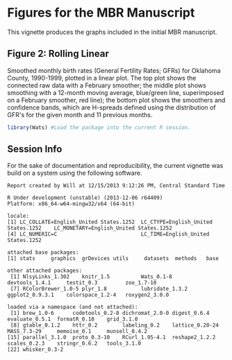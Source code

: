 <!--
%\VignetteEngine{knitr::knitr}
%\VignetteIndexEntry{Figures for the MBR Manuscript}
-->

# Figures for the MBR Manuscript
This vignette produces the graphs included in the initial MBR manuscript.




## Figure 2: Rolling Linear
Smoothed monthly birth rates (General Fertility Rates; GFRs) for Oklahoma County, 1990-1999, plotted in a linear plot.  The top plot shows the connected raw data with a February smoother; the middle plot shows smoothing with a 12-month moving average, blue/green line, superimposed on a February smoother, red line); the bottom plot shows the smoothers and confidence bands, which are H-spreads defined using the distribution of GFR's for the given month and 11 previous months.


```r
library(Wats) #Load the package into the current R session.
```


## Session Info
For the sake of documentation and reproducibility, the current vignette was build on a system using the following software.


```
Report created by Will at 12/15/2013 9:12:26 PM, Central Standard Time
```

```
R Under development (unstable) (2013-12-06 r64409)
Platform: x86_64-w64-mingw32/x64 (64-bit)

locale:
[1] LC_COLLATE=English_United States.1252  LC_CTYPE=English_United States.1252    LC_MONETARY=English_United States.1252
[4] LC_NUMERIC=C                           LC_TIME=English_United States.1252    

attached base packages:
[1] stats     graphics  grDevices utils     datasets  methods   base     

other attached packages:
 [1] NlsyLinks_1.302    knitr_1.5          Wats_0.1-8         devtools_1.4.1     testit_0.3         zoo_1.7-10        
 [7] RColorBrewer_1.0-5 plyr_1.8           lubridate_1.3.2    ggplot2_0.9.3.1    colorspace_1.2-4   roxygen2_3.0.0    

loaded via a namespace (and not attached):
 [1] brew_1.0-6      codetools_0.2-8 dichromat_2.0-0 digest_0.6.4    evaluate_0.5.1  formatR_0.10    grid_3.1.0     
 [8] gtable_0.1.2    httr_0.2        labeling_0.2    lattice_0.20-24 MASS_7.3-29     memoise_0.1     munsell_0.4.2  
[15] parallel_3.1.0  proto_0.3-10    RCurl_1.95-4.1  reshape2_1.2.2  scales_0.2.3    stringr_0.6.2   tools_3.1.0    
[22] whisker_0.3-2  
```

